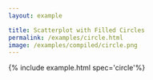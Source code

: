 ```yaml
---
layout: example

title: Scatterplot with Filled Circles
permalink: /examples/circle.html
image: /examples/compiled/circle.png
---
```




{% include example.html spec='circle'%}

